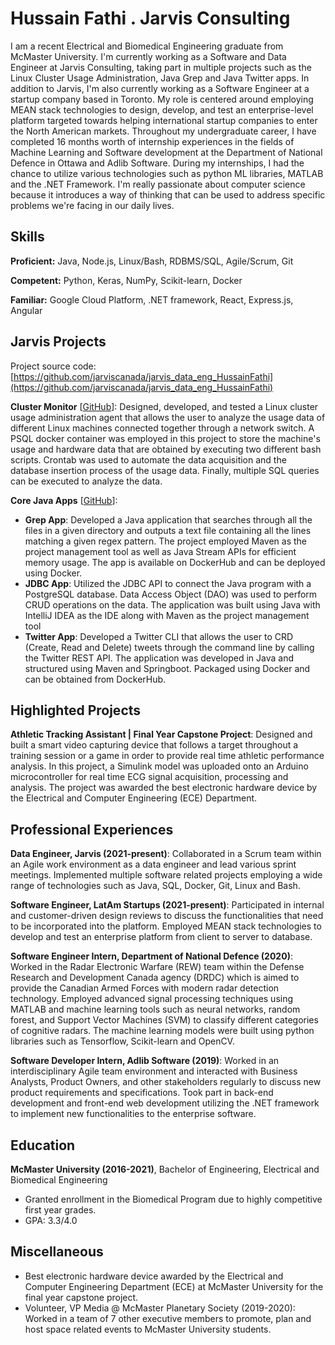 # Hussain Fathi . Jarvis Consulting

I am a recent Electrical and Biomedical Engineering graduate from McMaster University. I'm currently working as a Software and Data Engineer at Jarvis Consulting, taking part in multiple projects such as the Linux Cluster Usage Administration, Java Grep and Java Twitter apps. In addition to Jarvis, I'm also currently working as a Software Engineer at a startup company based in Toronto. My role is centered around employing MEAN stack technologies to design, develop, and test an enterprise-level platform targeted towards helping international startup companies to enter the North American markets. Throughout my undergraduate career, I have completed 16 months worth of internship experiences in the fields of Machine Learning and Software development at the Department of National Defence in Ottawa and Adlib Software. During my internships, I had the chance to utilize various technologies such as python ML libraries, MATLAB and the .NET Framework. I'm really passionate about computer science because it introduces a way of thinking that can be used to address specific problems we're facing in our daily lives.

## Skills

**Proficient:** Java, Node.js, Linux/Bash, RDBMS/SQL, Agile/Scrum, Git

**Competent:** Python, Keras, NumPy, Scikit-learn, Docker

**Familiar:** Google Cloud Platform, .NET framework, React, Express.js, Angular

## Jarvis Projects

Project source code: [https://github.com/jarviscanada/jarvis_data_eng_HussainFathi](https://github.com/jarviscanada/jarvis_data_eng_HussainFathi)


**Cluster Monitor** [[GitHub](https://github.com/jarviscanada/jarvis_data_eng_HussainFathi/tree/master/linux_sql)]: Designed, developed, and tested a Linux cluster usage administration agent that allows the user to analyze the usage data of different Linux machines connected together through a network switch. A PSQL docker container was employed in this project to store the machine's usage and hardware data that are obtained by executing two different bash scripts. Crontab was used to automate the data acquisition and the database insertion process of the usage data. Finally, multiple SQL queries can be executed to analyze the data.

**Core Java Apps** [[GitHub](https://github.com/jarviscanada/jarvis_data_eng_HussainFathi/tree/master/core_java)]:
      
  - **Grep App**: Developed a Java application that searches through all the files in a given directory and outputs a text file containing all the lines matching a given regex pattern. The project employed Maven as the project management tool as well as Java Stream APIs for efficient memory usage. The app is available on DockerHub and can be deployed using Docker.
  - **JDBC App**: Utilized the JDBC API to connect the Java program with a PostgreSQL database. Data Access Object (DAO) was used to perform CRUD operations on the data. The application was built using Java with IntelliJ IDEA as the IDE along with Maven as the project management tool
  - **Twitter App**: Developed a Twitter CLI that allows the user to CRD (Create, Read and Delete) tweets through the command line by calling the Twitter REST API. The application was developed in Java and structured using Maven and Springboot. Packaged using Docker and can be obtained from DockerHub.


## Highlighted Projects
**Athletic Tracking Assistant | Final Year Capstone Project**: Designed and built a smart video capturing device that follows a target throughout a training session or a game in order to provide real time athletic performance analysis. In this project, a Simulink model was uploaded onto an Arduino microcontroller for real time ECG signal acquisition, processing and analysis. The project was awarded the best electronic hardware device by the Electrical and Computer Engineering (ECE) Department.


## Professional Experiences

**Data Engineer, Jarvis (2021-present)**: Collaborated in a Scrum team within an Agile work environment as a data engineer and lead various sprint meetings. Implemented multiple software related projects employing a wide range of technologies such as Java, SQL, Docker, Git, Linux and Bash.

**Software Engineer, LatAm Startups (2021-present)**: Participated in internal and customer-driven design reviews to discuss the functionalities that need to be incorporated into the platform. Employed MEAN stack technologies to develop and test an enterprise platform from client to server to database.

**Software Engineer Intern, Department of National Defence (2020)**: Worked in the Radar Electronic Warfare (REW) team within the Defense Research and Development Canada agency (DRDC) which is aimed to provide the Canadian Armed Forces with modern radar detection technology. Employed advanced signal processing techniques using MATLAB and machine learning tools such as neural networks, random forest, and Support Vector Machines (SVM) to classify different categories of cognitive radars. The machine learning models were built using python libraries such as Tensorflow, Scikit-learn and OpenCV.

**Software Developer Intern, Adlib Software (2019)**: Worked in an interdisciplinary Agile team environment and interacted with Business Analysts, Product Owners, and other stakeholders regularly to discuss new product requirements and specifications. Took part in back-end development and front-end web development utilizing the .NET framework to implement new functionalities to the enterprise software.


## Education
**McMaster University (2016-2021)**, Bachelor of Engineering, Electrical and Biomedical Engineering
- Granted enrollment in the Biomedical Program due to highly competitive first year grades.
- GPA: 3.3/4.0


## Miscellaneous
- Best electronic hardware device awarded by the Electrical and Computer Engineering Department (ECE) at McMaster University for the final year capstone project.
- Volunteer, VP Media @ McMaster Planetary Society (2019-2020): Worked in a team of 7 other executive members to promote, plan and host space related events to McMaster University students.